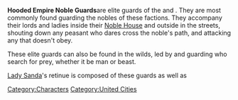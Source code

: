 **Hooded Empire Noble Guards**are elite guards of the [](02%20-%20Projects%20&%20Wikis/Kenshi/Kenshi%20Wiki/Kenshi%20Wiki%20Template/United_Cities.md) and [](Traders_Guild.md). They are most commonly found guarding
the nobles of these factions. They accompany their lords and ladies
inside their [Noble House](Noble_House.md "wikilink") and outside in the
streets, shouting down any peasant who dares cross the noble's path, and
attacking any that doesn't obey.

These elite guards can also be found in the wilds, led by [](Noble_Captain.md) and guarding [](Noble_Hunter.md) who search for prey, whether it be man
or beast.

[Lady Sanda](Lady_Sanda.md "wikilink")'s retinue is composed of these
guards as well as [](Sanda's_Noble_Guard.md)

[Category:Characters](Category:Characters "wikilink") [Category:United
Cities](Category:United_Cities "wikilink")